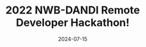 ---
title: "2022 NWB-DANDI Remote Developer Hackathon!"
date: 2024-07-15
lastDate: 2024-07-18
comments: 12
time: "9:00 - 3:00"
register_btn:
    text: "Register"
    link: /
weight: 1
---